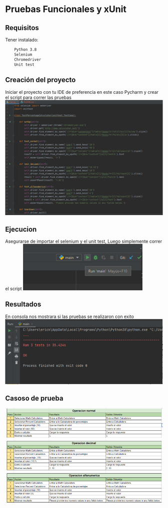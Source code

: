 # Pruebas Funcionales y xUnit

## Requisitos
Tener instalado:
```
    Python 3.8
    Selenium
    Chromedriver
    Unit test
```

## Creación del proyecto
Iniciar el proyecto con tu IDE  de preferencia en este caso Pycharm y crear el script para correr las pruebas
![Creación](imgs/script.png)

## Ejecucion 
Asegurarse de importar el selenium y el unit test, Luego simplemente correr el script
![Ejecucion](imgs/ejecucion.png)

## Resultados
En consola nos mostrara si las pruebas se realizaron con exito
![Eesultados](imgs/resultados.png)

## Casoso de prueba
![Casos de prueba](imgs/casos_prueba.png)
